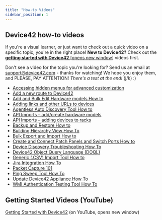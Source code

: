 ```yaml
---
title: "How-to Videos"
sidebar_position: 1
---
```


## Device42 how-to videos

If you're a visual learner, or just want to check out a quick video on a specific topic, you're in the right place! **New to Device42?** Check out the [**getting started with Device42** \[opens new window\]](https://www.youtube.com/playlist?list=PLJ9je_qSNumJ-rMzIXUufY-XsbrwWfeCR) videos first.

Don't see a video for the topic you're looking for? Send us an email at [support@device42.com](mailto:support@device42.com) - thanks for watching! We hope you enjoy them, and PLEASE, PAY ATTENTION! _There's a test at the end!_ (j/k) :)

- [Accessing hidden menus for advanced customization](https://docs.device42.com/how-to-videos/accessing-hidden-menus-for-advanced-customization/)
- [Add a new route to Device42](https://docs.device42.com/how-to-videos/add-a-new-route-to-device42/)
- [Add and Bulk Edit Hardware models How to](https://docs.device42.com/how-to-videos/add-and-bulk-edit-hardware-models-how-to/)
- [Adding links and other URLs to devices](https://docs.device42.com/how-to-videos/adding-links-and-other-urls-to-devices/)
- [Agentless Auto Discovery Tool How to](https://docs.device42.com/how-to-videos/agentless-auto-discovery-tool-how-to/)
- [API Imports – add/create hardware models](https://docs.device42.com/how-to-videos/api-imports-add-create-hardware-models/)
- [API Imports – adding devices to racks](https://docs.device42.com/how-to-videos/api-imports-adding-devices-to-racks/)
- [Backup and Restore How to](https://docs.device42.com/how-to-videos/backup-and-restore-how-to/)
- [Building Hierarchy View How To](https://docs.device42.com/how-to-videos/building-hierarchy-view-how-to/)
- [Bulk Export and Import How to](https://docs.device42.com/how-to-videos/bulk-export-import-how-to/)
- [Create and Connect Patch Panels and Switch Ports How to](https://docs.device42.com/how-to-videos/create-and-connect-patch-panels-and-switch-ports-how-to/)
- [Device Discovery Troubleshooting How To](https://docs.device42.com/how-to-videos/device-discovery-troubleshooting-how-to/)
- [Device42 Object Query Language (DOQL)](https://docs.device42.com/how-to-videos/device42-object-query-language-doql/)
- [Generic (.CSV) Import Tool How to](https://docs.device42.com/how-to-videos/generic-csv-import-tool-how-to/)
- [Jira Integration How To](https://docs.device42.com/how-to-videos/jira-integration-how-to/)
- [Packet Capture 101](https://docs.device42.com/how-to-videos/packet-capture-101/)
- [Ping Sweep Tool How To](https://docs.device42.com/how-to-videos/ping-sweep-tool-how-to/)
- [Update Device42 Appliance How To](https://docs.device42.com/how-to-videos/update-device42-appliance-how-to/)
- [WMI Authentication Testing Tool How To](https://docs.device42.com/how-to-videos/wmi-authentication-testing-tool-how-to/)


## Getting Started Videos (YouTube)

[Getting Started with Device42](https://www.youtube.com/playlist?list=PLJ9je_qSNumJ-rMzIXUufY-XsbrwWfeCR) (on YouTube, opens new window)
